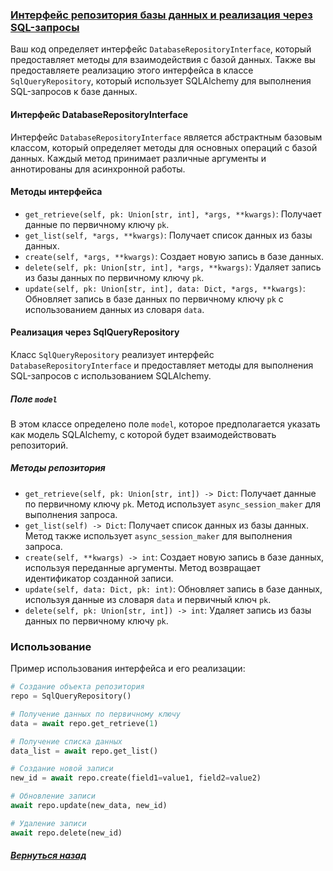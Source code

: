 ### [Интерфейс репозитория базы данных и реализация через SQL-запросы](../../../../web/common/base_repositories.py)

Ваш код определяет интерфейс `DatabaseRepositoryInterface`, который предоставляет методы для взаимодействия с базой данных. Также вы предоставляете реализацию этого интерфейса в классе `SqlQueryRepository`, который использует SQLAlchemy для выполнения SQL-запросов к базе данных.

#### Интерфейс DatabaseRepositoryInterface

Интерфейс `DatabaseRepositoryInterface` является абстрактным базовым классом, который определяет методы для основных операций с базой данных. Каждый метод принимает различные аргументы и аннотированы для асинхронной работы.

#### Методы интерфейса

- `get_retrieve(self, pk: Union[str, int], *args, **kwargs)`: Получает данные по первичному ключу `pk`.
- `get_list(self, *args, **kwargs)`: Получает список данных из базы данных.
- `create(self, *args, **kwargs)`: Создает новую запись в базе данных.
- `delete(self, pk: Union[str, int], *args, **kwargs)`: Удаляет запись из базы данных по первичному ключу `pk`.
- `update(self, pk: Union[str, int], data: Dict, *args, **kwargs)`: Обновляет запись в базе данных по первичному ключу `pk` с использованием данных из словаря `data`.

#### Реализация через SqlQueryRepository

Класс `SqlQueryRepository` реализует интерфейс `DatabaseRepositoryInterface` и предоставляет методы для выполнения SQL-запросов с использованием SQLAlchemy.

##### Поле `model`

В этом классе определено поле `model`, которое предполагается указать как модель SQLAlchemy, с которой будет взаимодействовать репозиторий.

##### Методы репозитория

- `get_retrieve(self, pk: Union[str, int]) -> Dict`: Получает данные по первичному ключу `pk`. Метод использует `async_session_maker` для выполнения запроса.
- `get_list(self) -> Dict`: Получает список данных из базы данных. Метод также использует `async_session_maker` для выполнения запроса.
- `create(self, **kwargs) -> int`: Создает новую запись в базе данных, используя переданные аргументы. Метод возвращает идентификатор созданной записи.
- `update(self, data: Dict, pk: int)`: Обновляет запись в базе данных, используя данные из словаря `data` и первичный ключ `pk`.
- `delete(self, pk: Union[str, int]) -> int`: Удаляет запись из базы данных по первичному ключу `pk`.

### Использование

Пример использования интерфейса и его реализации:

~~~python
# Создание объекта репозитория
repo = SqlQueryRepository()

# Получение данных по первичному ключу
data = await repo.get_retrieve(1)

# Получение списка данных
data_list = await repo.get_list()

# Создание новой записи
new_id = await repo.create(field1=value1, field2=value2)

# Обновление записи
await repo.update(new_data, new_id)

# Удаление записи
await repo.delete(new_id)
~~~
##### [Вернуться назад](./index.md)